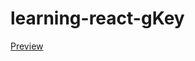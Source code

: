 # learning-react-gKey

[Preview](https://github.com/itsmyreallife/learning-react-gKey/assets/98640413/61f41ac4-ad97-4586-a5e6-8364ee1ae595)
